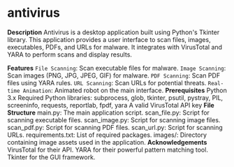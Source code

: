 # antivirus
**Description**
Antivirus is a desktop application built using Python's Tkinter library. This application provides a user interface to scan files, images, executables, PDFs, and URLs for malware. It integrates with VirusTotal and YARA to perform scans and display results.

**Features**
`File Scanning`: Scan executable files for malware.
`Image Scanning`: Scan images (PNG, JPG, JPEG, GIF) for malware.
`PDF Scanning`: Scan PDF files using YARA rules.
`URL Scanning`: Scan URLs for potential threats.
`Real-time Animation`: Animated robot on the main interface.
**Prerequisites**
Python 3.x
Required Python libraries: subprocess, glob, tkinter, psutil, pystray, PIL, screeninfo, requests, reportlab, fpdf, yara
A valid VirusTotal API key
**File Structure**
main.py: The main application script.
scan_file.py: Script for scanning executable files.
scan_image.py: Script for scanning image files.
scan_pdf.py: Script for scanning PDF files.
scan_url.py: Script for scanning URLs.
requirements.txt: List of required packages.
images/: Directory containing image assets used in the application.
**Acknowledgements**
VirusTotal for their API.
YARA for their powerful pattern matching tool.
Tkinter for the GUI framework.
